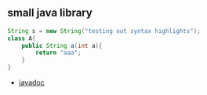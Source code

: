 
## small java library


```java
String s = new String("testing out syntax highlights");
class A{
    public String a(int a){
        return "aaa";
    }
}
```


 - [javadoc][1]


[1]: http://bjarneh.github.com/libb/htm/index.html "libb doc"

